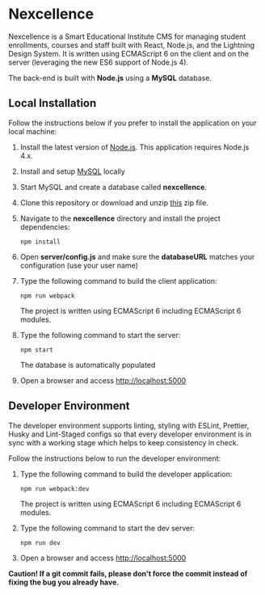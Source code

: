 # Nexcellence

Nexcellence is a Smart Educational Institute CMS for managing student enrollments, courses and staff built with React, Node.js, and the Lightning Design System. It is written using ECMAScript 6 on the client and on the server (leveraging the new ES6 support of Node.js 4).

The back-end is built with **Node.js** using a **MySQL** database. 

## Local Installation

Follow the instructions below if you prefer to install the application on your local machine:

1. Install the latest version of [Node.js](https://nodejs.org). This application requires Node.js 4.x.

2. Install and setup [MySQL](https://www.mysql.com/) locally 

3. Start MySQL and create a database called **nexcellence**.

4. Clone this repository or download and unzip [this](https://github.com/luk3Sky/nexellence/archive/master.zip) zip file.

5. Navigate to the **nexcellence** directory and install the project dependencies:

    ```
    npm install
    ```

6. Open **server/config.js** and make sure the **databaseURL** matches your configuration (use your user name)

7. Type the following command to build the client application:

    ```
    npm run webpack
    ```
    
    The project is written using ECMAScript 6 including ECMAScript 6 modules.

8. Type the following command to start the server:
    
    ```
    npm start
    ```
    
    The database is automatically populated

9. Open a browser and access [http://localhost:5000](http://localhost:5000)

## Developer Environment

The developer environment supports linting, styling with ESLint, Prettier, Husky and Lint-Staged configs so that every developer environment is in sync with a working stage which helps to keep consistency in check. 

Follow the instructions below to run the developer environment:

1. Type the following command to build the developer application:

    ```
    npm run webpack:dev
    ```
    
    The project is written using ECMAScript 6 including ECMAScript 6 modules.

2. Type the following command to start the dev server:
    
    ```
    npm run dev
    ```
    
3. Open a browser and access [http://localhost:5000](http://localhost:5000)

**Caution! If a git commit fails, please don't force the commit instead of fixing the bug you already have.**
